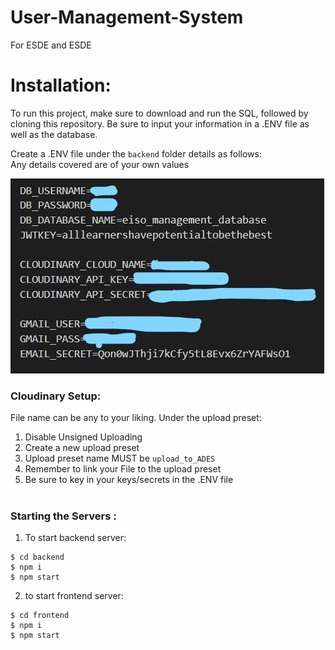 # User-Management-System
For ESDE and ESDE

# Installation:
To run this project, make sure to download and run the SQL, followed by cloning this repository. Be sure to input your information in a .ENV file as well as the database.

Create a .ENV file under the <code>backend</code> folder details as follows:<br>
Any details covered are of your own values

![ENV](./images/env.jpg)


### Cloudinary Setup:
File name can be any to your liking. 
Under the upload preset:
1. Disable Unsigned Uploading
2. Create a new upload preset
3. Upload preset name MUST be `upload_to_ADES`
4. Remember to link your File to the upload preset
5. Be sure to key in your keys/secrets in the .ENV file 
<br><br>
### Starting the Servers :

1. To start backend server:
```   
$ cd backend
$ npm i
$ npm start
```
2. to start frontend server:
```
$ cd frontend
$ npm i
$ npm start
```
